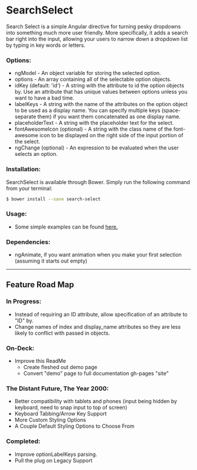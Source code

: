 # SearchSelect
Search Select is a simple Angular directive for turning pesky dropdowns into something much more user friendly. More specifically,
it adds a search bar right into the input, allowing your users to narrow down a dropdown list by typing in key words or letters.

### Options:
  * ngModel - An object variable for storing the selected option.
  * options - An array containing all of the selectable option objects.
  * idKey (default: 'id') - A string with the attribute to id the option objects by. Use an attribute
  that has unique values between options unless you want to have a bad time.
  * labelKeys - A string with the name of the attributes on the option object to be used as a display name.
  You can specify multiple keys (space-separate them) if you want them concatenated as one display name.
  * placeholderText - A string with the placeholder text for the select.
  * fontAwesomeIcon (optional) - A string with the class name of the font-awesome icon to be displayed on the right side of the input portion of the select.
  * ngChange (optional) - An expression to be evaluated when the user selects an option.

### Installation:
SearchSelect is available through Bower. Simply run the following command from your terminal:

```sh
$ bower install --save search-select
```

### Usage:
  * Some simple examples can be found [here.](https://museofmoose.github.io/SearchSelect/dist/)

### Dependencies:
  * ngAnimate, if you want animation when you make your first selection (assuming it starts out empty)

---

## Feature Road Map

### In Progress:
  * Instead of requiring an ID attribute, allow specification of an attribute to "ID" by.
  * Change names of index and display_name attributes so they are less likely to conflict with
    passed in objects.


### On-Deck:
  * Improve this ReadMe
    * Create fleshed out demo page
    * Convert "demo" page to full documentation gh-pages "site"

### The Distant Future, The Year 2000:
  * Better compatibility with tablets and phones (input being hidden by keyboard, need to snap input to top of screen)
  * Keyboard Tabbing/Arrow Key Support
  * More Custom Styling Options
  * A Couple Default Styling Options to Choose From

### Completed:
  * Improve optionLabelKeys parsing.
  * Pull the plug on Legacy Support

